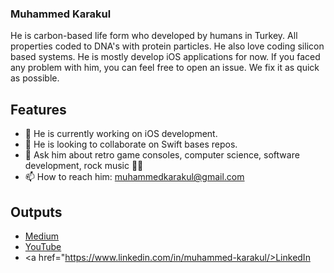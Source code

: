### Muhammed Karakul
He is carbon-based life form who developed by humans in Turkey. All properties coded to DNA's with protein particles. He also love coding silicon based systems. He is mostly develop iOS applications for now. If you faced any problem with him, you can feel free to open an issue. We fix it as quick as possible.

## Features
- 🔭 He is currently working on iOS development.
- 👯 He is looking to collaborate on Swift bases repos.
- 💬 Ask him about retro game consoles, computer science, software development, rock music 🤘🏻
- 📫 How to reach him: <a href="mailto:muhammedkarakul@gmail.com">muhammedkarakul@gmail.com</a>

## Outputs
- <a href="https://muhammedkarakul.medium.com">Medium</a>
- <a href="https://www.youtube.com/channel/UCk5IH4dGZLcKmsHIYatGMxw">YouTube</a>
- <a href="https://www.linkedin.com/in/muhammed-karakul/>LinkedIn</a>
